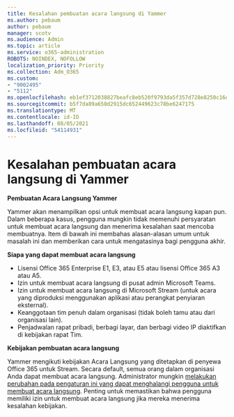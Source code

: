 ```yaml
---
title: Kesalahan pembuatan acara langsung di Yammer
ms.author: pebaum
author: pebaum
manager: scotv
ms.audience: Admin
ms.topic: article
ms.service: o365-administration
ROBOTS: NOINDEX, NOFOLLOW
localization_priority: Priority
ms.collection: Adm_O365
ms.custom:
- "9002495"
- "5112"
ms.openlocfilehash: eb1ef3712038827beafc8eb520f9793da5f357d728e8250c16d88a99b8b5fe20
ms.sourcegitcommit: b5f7da89a650d2915dc652449623c78be6247175
ms.translationtype: MT
ms.contentlocale: id-ID
ms.lasthandoff: 08/05/2021
ms.locfileid: "54114931"
---
```

# <a name="live-events-in-yammer-creation-errors"></a>Kesalahan pembuatan acara langsung di Yammer

**Pembuatan Acara Langsung Yammer**

Yammer akan menampilkan opsi untuk membuat acara langsung kapan pun. Dalam beberapa kasus, pengguna mungkin tidak memenuhi persyaratan untuk membuat acara langsung dan menerima kesalahan saat mencoba membuatnya. Item di bawah ini membahas alasan-alasan umum untuk masalah ini dan memberikan cara untuk mengatasinya bagi pengguna akhir.

**Siapa yang dapat membuat acara langsung**
- Lisensi Office 365 Enterprise E1, E3, atau E5 atau lisensi Office 365 A3 atau A5.
- Izin untuk membuat acara langsung di pusat admin Microsoft Teams.
- Izin untuk membuat acara langsung di Microsoft Stream (untuk acara yang diproduksi menggunakan aplikasi atau perangkat penyiaran eksternal).
- Keanggotaan tim penuh dalam organisasi (tidak boleh tamu atau dari organisasi lain).
- Penjadwalan rapat pribadi, berbagi layar, dan berbagi video IP diaktifkan di kebijakan rapat Tim.

**Kebijakan pembuatan acara langsung**

Yammer mengikuti kebijakan Acara Langsung yang ditetapkan di penyewa Office 365 untuk Stream. Secara default, semua orang dalam organisasi Anda dapat membuat acara langsung. Administrator mungkin [melakukan perubahan pada pengaturan ini yang dapat menghalangi pengguna untuk membuat acara langsung](https://docs.microsoft.com/stream/live-event-administration#enabling-and-restricting-users-to-creating). Penting untuk memastikan bahwa pengguna memiliki izin untuk membuat acara langsung jika mereka menerima kesalahan kebijakan.
